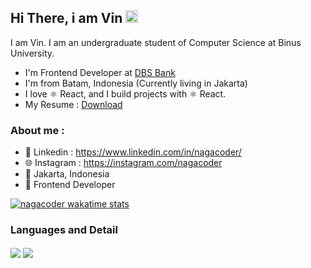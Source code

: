 <!-- <p align="center">
<a href="https://darvinsinaga.com" target="_blank">
  <img src="https://raw.githubusercontent.com/sultanzio/sultanzio/main/corsair-wallpaper-previewf.jpg">
</a>
</p> -->

## Hi There, i am Vin <img src="https://media.giphy.com/media/hvRJCLFzcasrR4ia7z/giphy.gif" width="20px">

I am Vin. I am an undergraduate student of Computer Science at Binus University.

- I'm Frontend Developer at [DBS Bank](https://dbs.com)
- I'm from Batam, Indonesia (Currently living in Jakarta)
- I love ⚛ React, and I build projects with ⚛ React.
- My Resume : [Download](https://drive.google.com/file/d/1a6rEP6dDz1NGHq1qkm7T7wr6hX4H0N2o/view)

### About me :

- 📘 Linkedin : https://www.linkedin.com/in/nagacoder/
- 🌐 Instagram : https://instagram.com/nagacoder
- 📌 Jakarta, Indonesia
- 📎 Frontend Developer

[![nagacoder wakatime stats](https://github-readme-stats.vercel.app/api/wakatime?username=nagacoder)](https://github.com/anuraghazra/github-readme-stats)

### Languages and Detail

<p>
    <img align="center" src="https://github-readme-stats.vercel.app/api?username=nagacoder&count_private=true&show_icons=true&bg_color=F6F8FA&title_color=5069DF&hide=issues&icon_color=EB445E"/>
    <img align="center" src="https://github-readme-stats.vercel.app/api/top-langs/?username=nagacoder&layout=compact&langs_count=10"/>

</p>
